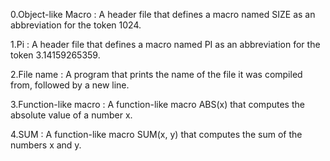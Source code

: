 0.Object-like Macro : A header file that defines a macro named SIZE as an abbreviation for the token 1024.                                  
                                                                                                                                            
1.Pi : A header file that defines a macro named PI as an abbreviation for the token 3.14159265359.                                          
                                                                                                                                            
2.File name : A program that prints the name of the file it was compiled from, followed by a new line.                                      
                                                                                                                                            
3.Function-like macro : A function-like macro ABS(x) that computes the absolute value of a number x.                                        
                                                                                                                                            
4.SUM : A function-like macro SUM(x, y) that computes the sum of the numbers x and y.
